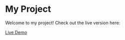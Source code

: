 # My Project

Welcome to my project! Check out the live version here:

[Live Demo](https://github.com/sudonautilus71/inicio/index.html)
